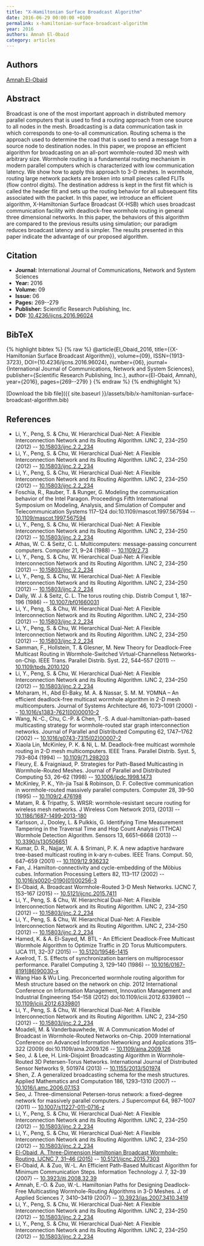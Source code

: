 ```yaml
---
title: "X-Hamiltonian Surface Broadcast Algorithm"
date: 2016-06-29 00:00:00 +0100
permalink: x-hamiltonian-surface-broadcast-algorithm
year: 2016
authors: Amnah El-Obaid
category: articles
---
```

 
## Authors
[Amnah El-Obaid](authors/amnah-el-obaid)
 
## Abstract
Broadcast is one of the most important approach in distributed memory parallel computers that is used to find a routing approach from one source to all nodes in the mesh. Broadcasting is a data communication task in which corresponds to one-to-all communication. Routing schema is the approach used to determine the road that is used to send a message from a source node to destination nodes. In this paper, we propose an efficient algorithm for broadcasting on an all-port wormhole-routed 3D mesh with arbitrary size. Wormhole routing is a fundamental routing mechanism in modern parallel computers which is characterized with low communication latency. We show how to apply this approach to 3-D meshes. In wormhole, routing large network packets are broken into small pieces called FLITs (flow control digits). The destination address is kept in the first flit which is called the header flit and sets up the routing behavior for all subsequent flits associated with the packet. In this paper, we introduce an efficient algorithm, X-Hamiltonian Surface Broadcast (X-HSB) which uses broadcast communication facility with deadlock-free wormhole routing in general three dimensional networks. In this paper, the behaviors of this algorithm are compared to the previous results using simulation; our paradigm reduces broadcast latency and is simpler. The results presented in this paper indicate the advantage of our proposed algorithm.
 
## Citation
- **Journal:** International Journal of Communications, Network and System Sciences
- **Year:** 2016
- **Volume:** 09
- **Issue:** 06
- **Pages:** 269--279
- **Publisher:** Scientific Research Publishing, Inc.
- **DOI:** [10.4236/ijcns.2016.96024](https://doi.org/10.4236/ijcns.2016.96024)
 
## BibTeX
{% highlight bibtex %}
{% raw %}
@article{El_Obaid_2016,
  title={{X-Hamiltonian Surface Broadcast Algorithm}},
  volume={09},
  ISSN={1913-3723},
  DOI={10.4236/ijcns.2016.96024},
  number={06},
  journal={International Journal of Communications, Network and System Sciences},
  publisher={Scientific Research Publishing, Inc.},
  author={El-Obaid, Amnah},
  year={2016},
  pages={269--279}
}
{% endraw %}
{% endhighlight %}
 
[Download the bib file]({{ site.baseurl }}/assets/bib/x-hamiltonian-surface-broadcast-algorithm.bib)
 
## References
- Li, Y., Peng, S. & Chu, W. Hierarchical Dual-Net: A Flexible Interconnection Network and its Routing Algorithm. IJNC 2, 234–250 (2012) -- [10.15803/ijnc.2.2_234](https://doi.org/10.15803/ijnc.2.2_234)
- Li, Y., Peng, S. & Chu, W. Hierarchical Dual-Net: A Flexible Interconnection Network and its Routing Algorithm. IJNC 2, 234–250 (2012) -- [10.15803/ijnc.2.2_234](https://doi.org/10.15803/ijnc.2.2_234)
- Li, Y., Peng, S. & Chu, W. Hierarchical Dual-Net: A Flexible Interconnection Network and its Routing Algorithm. IJNC 2, 234–250 (2012) -- [10.15803/ijnc.2.2_234](https://doi.org/10.15803/ijnc.2.2_234)
- Foschia, R., Rauber, T. & Runger, G. Modeling the communication behavior of the Intel Paragon. Proceedings Fifth International Symposium on Modeling, Analysis, and Simulation of Computer and Telecommunication Systems 117–124 doi:10.1109/mascot.1997.567594 -- [10.1109/mascot.1997.567594](https://doi.org/10.1109/mascot.1997.567594)
- Li, Y., Peng, S. & Chu, W. Hierarchical Dual-Net: A Flexible Interconnection Network and its Routing Algorithm. IJNC 2, 234–250 (2012) -- [10.15803/ijnc.2.2_234](https://doi.org/10.15803/ijnc.2.2_234)
- Athas, W. C. & Seitz, C. L. Multicomputers: message-passing concurrent computers. Computer 21, 9–24 (1988) -- [10.1109/2.73](https://doi.org/10.1109/2.73)
- Li, Y., Peng, S. & Chu, W. Hierarchical Dual-Net: A Flexible Interconnection Network and its Routing Algorithm. IJNC 2, 234–250 (2012) -- [10.15803/ijnc.2.2_234](https://doi.org/10.15803/ijnc.2.2_234)
- Li, Y., Peng, S. & Chu, W. Hierarchical Dual-Net: A Flexible Interconnection Network and its Routing Algorithm. IJNC 2, 234–250 (2012) -- [10.15803/ijnc.2.2_234](https://doi.org/10.15803/ijnc.2.2_234)
- Dally, W. J. & Seitz, C. L. The torus routing chip. Distrib Comput 1, 187–196 (1986) -- [10.1007/bf01660031](https://doi.org/10.1007/bf01660031)
- Li, Y., Peng, S. & Chu, W. Hierarchical Dual-Net: A Flexible Interconnection Network and its Routing Algorithm. IJNC 2, 234–250 (2012) -- [10.15803/ijnc.2.2_234](https://doi.org/10.15803/ijnc.2.2_234)
- Li, Y., Peng, S. & Chu, W. Hierarchical Dual-Net: A Flexible Interconnection Network and its Routing Algorithm. IJNC 2, 234–250 (2012) -- [10.15803/ijnc.2.2_234](https://doi.org/10.15803/ijnc.2.2_234)
- Samman, F., Hollstein, T. & Glesner, M. New Theory for Deadlock-Free Multicast Routing in Wormhole-Switched Virtual-Channelless Networks-on-Chip. IEEE Trans. Parallel Distrib. Syst. 22, 544–557 (2011) -- [10.1109/tpds.2010.120](https://doi.org/10.1109/tpds.2010.120)
- Li, Y., Peng, S. & Chu, W. Hierarchical Dual-Net: A Flexible Interconnection Network and its Routing Algorithm. IJNC 2, 234–250 (2012) -- [10.15803/ijnc.2.2_234](https://doi.org/10.15803/ijnc.2.2_234)
- Moharam, H., Abd El-Baky, M. A. & Nassar, S. M. M. YOMNA – An efficient deadlock-free multicast wormhole algorithm in 2-D mesh multicomputers. Journal of Systems Architecture 46, 1073–1091 (2000) -- [10.1016/s1383-7621(00)00010-2](https://doi.org/10.1016/s1383-7621(00)00010-2)
- Wang, N.-C., Chu, C.-P. & Chen, T.-S. A dual-hamiltonian-path-based multicasting strategy for wormhole-routed star graph interconnection networks. Journal of Parallel and Distributed Computing 62, 1747–1762 (2002) -- [10.1016/s0743-7315(02)00007-2](https://doi.org/10.1016/s0743-7315(02)00007-2)
- Xiaola Lin, McKinley, P. K. & Ni, L. M. Deadlock-free multicast wormhole routing in 2-D mesh multicomputers. IEEE Trans. Parallel Distrib. Syst. 5, 793–804 (1994) -- [10.1109/71.298203](https://doi.org/10.1109/71.298203)
- Fleury, E. & Fraigniaud, P. Strategies for Path-Based Multicasting in Wormhole-Routed Meshes. Journal of Parallel and Distributed Computing 53, 26–62 (1998) -- [10.1006/jpdc.1998.1473](https://doi.org/10.1006/jpdc.1998.1473)
- McKinley, P. K., Yih-jia Tsai & Robinson, D. F. Collective communication in wormhole-routed massively parallel computers. Computer 28, 39–50 (1995) -- [10.1109/2.476198](https://doi.org/10.1109/2.476198)
- Matam, R. & Tripathy, S. WRSR: wormhole-resistant secure routing for wireless mesh networks. J Wireless Com Network 2013, (2013) -- [10.1186/1687-1499-2013-180](https://doi.org/10.1186/1687-1499-2013-180)
- Karlsson, J., Dooley, L. & Pulkkis, G. Identifying Time Measurement Tampering in the Traversal Time and Hop Count Analysis (TTHCA) Wormhole Detection Algorithm. Sensors 13, 6651–6668 (2013) -- [10.3390/s130506651](https://doi.org/10.3390/s130506651)
- Kumar, D. R., Najjar, W. A. & Srimani, P. K. A new adaptive hardware tree-based multicast routing in k-ary n-cubes. IEEE Trans. Comput. 50, 647–659 (2001) -- [10.1109/12.936232](https://doi.org/10.1109/12.936232)
- Fan, J. Hamilton-connectivity and cycle-embedding of the Möbius cubes. Information Processing Letters 82, 113–117 (2002) -- [10.1016/s0020-0190(01)00256-3](https://doi.org/10.1016/s0020-0190(01)00256-3)
- El-Obaid, A. Broadcast Wormhole-Routed 3-D Mesh Networks. IJCNC 7, 153–167 (2015) -- [10.5121/ijcnc.2015.7411](https://doi.org/10.5121/ijcnc.2015.7411)
- Li, Y., Peng, S. & Chu, W. Hierarchical Dual-Net: A Flexible Interconnection Network and its Routing Algorithm. IJNC 2, 234–250 (2012) -- [10.15803/ijnc.2.2_234](https://doi.org/10.15803/ijnc.2.2_234)
- Li, Y., Peng, S. & Chu, W. Hierarchical Dual-Net: A Flexible Interconnection Network and its Routing Algorithm. IJNC 2, 234–250 (2012) -- [10.15803/ijnc.2.2_234](https://doi.org/10.15803/ijnc.2.2_234)
- Hamed, K. & A. El-Sayed, M. BTL - An Efficient Deadlock-Free Multicast Wormhole Algorithm to Optimize Traffic in 2D Torus Multicomputers. IJCA 111, 32–37 (2015) -- [10.5120/19546-1415](https://doi.org/10.5120/19546-1415)
- Axelrod, T. S. Effects of synchronization barriers on multiprocessor performance. Parallel Computing 3, 129–140 (1986) -- [10.1016/0167-8191(86)90030-x](https://doi.org/10.1016/0167-8191(86)90030-x)
- Wang Hao & Wu Ling. Preconcerted wormhole routing algorithm for Mesh structure based on the network on chip. 2012 International Conference on Information Management, Innovation Management and Industrial Engineering 154–158 (2012) doi:10.1109/iciii.2012.6339801 -- [10.1109/iciii.2012.6339801](https://doi.org/10.1109/iciii.2012.6339801)
- Li, Y., Peng, S. & Chu, W. Hierarchical Dual-Net: A Flexible Interconnection Network and its Routing Algorithm. IJNC 2, 234–250 (2012) -- [10.15803/ijnc.2.2_234](https://doi.org/10.15803/ijnc.2.2_234)
- Moadeli, M. & Vanderbauwhede, W. A Communication Model of Broadcast in Wormhole-Routed Networks on-Chip. 2009 International Conference on Advanced Information Networking and Applications 315–322 (2009) doi:10.1109/aina.2009.126 -- [10.1109/aina.2009.126](https://doi.org/10.1109/aina.2009.126)
- Seo, J. & Lee, H. Link-Disjoint Broadcasting Algorithm in Wormhole-Routed 3D Petersen-Torus Networks. International Journal of Distributed Sensor Networks 9, 501974 (2013) -- [10.1155/2013/501974](https://doi.org/10.1155/2013/501974)
- Shen, Z. A generalized broadcasting schema for the mesh structures. Applied Mathematics and Computation 186, 1293–1310 (2007) -- [10.1016/j.amc.2006.07.153](https://doi.org/10.1016/j.amc.2006.07.153)
- Seo, J. Three-dimensional Petersen-torus network: a fixed-degree network for massively parallel computers. J Supercomput 64, 987–1007 (2011) -- [10.1007/s11227-011-0716-z](https://doi.org/10.1007/s11227-011-0716-z)
- Li, Y., Peng, S. & Chu, W. Hierarchical Dual-Net: A Flexible Interconnection Network and its Routing Algorithm. IJNC 2, 234–250 (2012) -- [10.15803/ijnc.2.2_234](https://doi.org/10.15803/ijnc.2.2_234)
- Li, Y., Peng, S. & Chu, W. Hierarchical Dual-Net: A Flexible Interconnection Network and its Routing Algorithm. IJNC 2, 234–250 (2012) -- [10.15803/ijnc.2.2_234](https://doi.org/10.15803/ijnc.2.2_234)
- [El-Obaid, A. Three-Dimension Hamiltonian Broadcast Wormhole-Routing. IJCNC 7, 31–46 (2015)](three-dimension-hamiltonian-broadcast-wormhole-routing) -- [10.5121/ijcnc.2015.7303](https://doi.org/10.5121/ijcnc.2015.7303)
- El-Obaid, A. & Zuo, W.-L. An Efficient Path-Based Multicast Algorithm for Minimum Communication Steps. Information Technology J. 7, 32–39 (2007) -- [10.3923/itj.2008.32.39](https://doi.org/10.3923/itj.2008.32.39)
- Amnah, E.-O. & Zuo, W.-L. Hamiltonian Paths for Designing Deadlock-Free Multicasting Wormhole-Routing Algorithms in 3-D Meshes. J. of Applied Sciences 7, 3410–3419 (2007) -- [10.3923/jas.2007.3410.3419](https://doi.org/10.3923/jas.2007.3410.3419)
- Li, Y., Peng, S. & Chu, W. Hierarchical Dual-Net: A Flexible Interconnection Network and its Routing Algorithm. IJNC 2, 234–250 (2012) -- [10.15803/ijnc.2.2_234](https://doi.org/10.15803/ijnc.2.2_234)
- Li, Y., Peng, S. & Chu, W. Hierarchical Dual-Net: A Flexible Interconnection Network and its Routing Algorithm. IJNC 2, 234–250 (2012) -- [10.15803/ijnc.2.2_234](https://doi.org/10.15803/ijnc.2.2_234)


